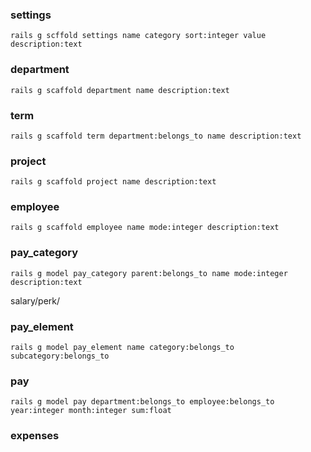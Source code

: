 ### settings

```
rails g scffold settings name category sort:integer value description:text
```

### department

```
rails g scaffold department name description:text
```

### term

```
rails g scaffold term department:belongs_to name description:text
```

### project

```
rails g scaffold project name description:text
```

### employee

```
rails g scaffold employee name mode:integer description:text
```

### pay_category

```
rails g model pay_category parent:belongs_to name mode:integer description:text
```

salary/perk/

### pay_element

```
rails g model pay_element name category:belongs_to subcategory:belongs_to
```

### pay

```
rails g model pay department:belongs_to employee:belongs_to year:integer month:integer sum:float
```

### expenses

